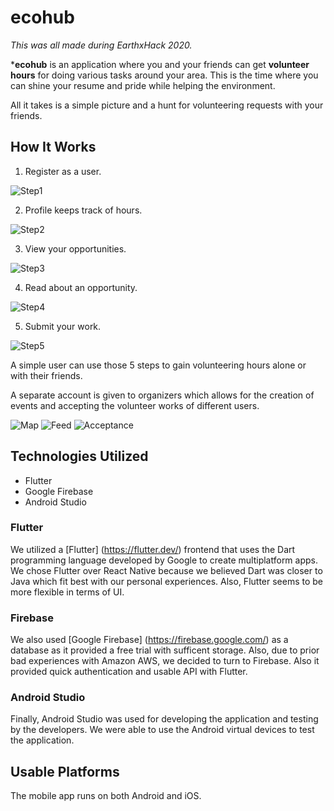 # ecohub

_This was all made during EarthxHack 2020._

***ecohub** is an application where you and your friends can get **volunteer hours**
for doing various tasks around your area. This is the time where you can shine your
resume and pride while helping the environment.

All it takes is a simple picture and a hunt for volunteering requests with your friends.

## How It Works

1. Register as a user.

![Step1](/images/step1.png)

2. Profile keeps track of hours.

![Step2](/images/step2.png)

3. View your opportunities.

![Step3](/images/step3.png)

4. Read about an opportunity.

![Step4](/images/step4.png)

5. Submit your work.

![Step5](/images/step5.png)

A simple user can use those 5 steps to gain volunteering hours alone or with their
friends.

A separate account is given to organizers which allows for the creation of events
and accepting the volunteer works of different users.

![Map](/images/map.png)
![Feed](/images/feed.png)
![Acceptance](/images/acceptance.png)

## Technologies Utilized

 * Flutter
 * Google Firebase
 * Android Studio

### Flutter
We utilized a [Flutter] (https://flutter.dev/) frontend that uses the Dart programming language developed by
Google to create multiplatform apps. We chose Flutter over React Native because we believed
Dart was closer to Java which fit best with our personal experiences. Also, Flutter seems to be
more flexible in terms of UI.

### Firebase
We also used [Google Firebase] (https://firebase.google.com/) as a database as it provided a free
trial with sufficent storage. Also, due to prior bad experiences with Amazon AWS, we decided to turn
to Firebase. Also it provided quick authentication and usable API with Flutter.

### Android Studio
Finally, Android Studio was used for developing the application and testing by the developers. We
were able to use the Android virtual devices to test the application.

## Usable Platforms

The mobile app runs on both Android and iOS.
